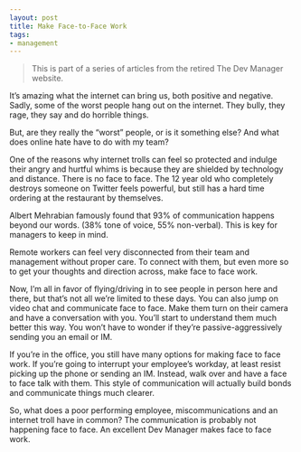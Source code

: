 ```yaml
---
layout: post
title: Make Face-to-Face Work
tags:
- management
---
```

> This is part of a series of articles from the retired The Dev Manager website.

It’s amazing what the internet can bring us, both positive and negative. Sadly, some of the worst people hang out on the internet. They bully, they rage, they say and do horrible things.

But, are they really the “worst” people, or is it something else? And what does online hate have to do with my team?

One of the reasons why internet trolls can feel so protected and indulge their angry and hurtful whims is because they are shielded by technology and distance. There is no face to face. The 12 year old who completely destroys someone on Twitter feels powerful, but still has a hard time ordering at the restaurant by themselves.

Albert Mehrabian famously found that 93% of communication happens beyond our words. (38% tone of voice, 55% non-verbal). This is key for managers to keep in mind. 

Remote workers can feel very disconnected from their team and management without proper care. To connect with them, but even more so to get your thoughts and direction across, make face to face work.

Now, I’m all in favor of flying/driving in to see people in person here and there, but that’s not all we’re limited to these days. You can also jump on video chat and communicate face to face. Make them turn on their camera and have a conversation with you. You’ll start to understand them much better this way. You won’t have to wonder if they’re passive-aggressively sending you an email or IM.

If you’re in the office, you still have many options for making face to face work. If you’re going to interrupt your employee’s workday, at least resist picking up the phone or sending an IM. Instead, walk over and have a face to face talk with them. This style of communication will actually build bonds and communicate things much clearer.

So, what does a poor performing employee, miscommunications and an internet troll have in common? The communication is probably not happening face to face. An excellent Dev Manager makes face to face work.